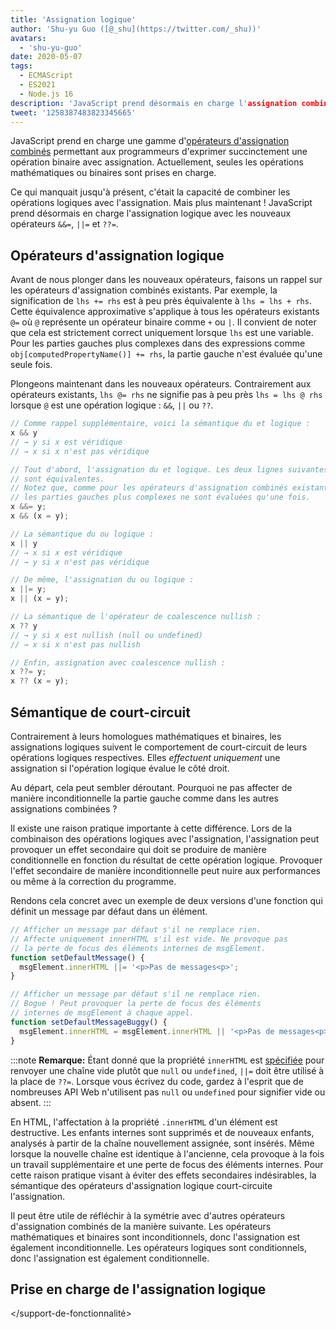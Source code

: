 ```yaml
---
title: 'Assignation logique'
author: 'Shu-yu Guo ([@_shu](https://twitter.com/_shu))'
avatars:
  - 'shu-yu-guo'
date: 2020-05-07
tags:
  - ECMAScript
  - ES2021
  - Node.js 16
description: 'JavaScript prend désormais en charge l'assignation combinée avec des opérations logiques.'
tweet: '1258387483823345665'
---
```

JavaScript prend en charge une gamme d'[opérateurs d'assignation combinés](https://developer.mozilla.org/en-US/docs/Web/JavaScript/Reference/Operators/Assignment_Operators) permettant aux programmeurs d'exprimer succinctement une opération binaire avec assignation. Actuellement, seules les opérations mathématiques ou binaires sont prises en charge.

<!--truncate-->
Ce qui manquait jusqu'à présent, c'était la capacité de combiner les opérations logiques avec l'assignation. Mais plus maintenant ! JavaScript prend désormais en charge l'assignation logique avec les nouveaux opérateurs `&&=`, `||=` et `??=`.

## Opérateurs d'assignation logique

Avant de nous plonger dans les nouveaux opérateurs, faisons un rappel sur les opérateurs d'assignation combinés existants. Par exemple, la signification de `lhs += rhs` est à peu près équivalente à `lhs = lhs + rhs`. Cette équivalence approximative s'applique à tous les opérateurs existants `@=` où `@` représente un opérateur binaire comme `+` ou `|`. Il convient de noter que cela est strictement correct uniquement lorsque `lhs` est une variable. Pour les parties gauches plus complexes dans des expressions comme `obj[computedPropertyName()] += rhs`, la partie gauche n'est évaluée qu'une seule fois.

Plongeons maintenant dans les nouveaux opérateurs. Contrairement aux opérateurs existants, `lhs @= rhs` ne signifie pas à peu près `lhs = lhs @ rhs` lorsque `@` est une opération logique : `&&`, `||` ou `??`.

```js
// Comme rappel supplémentaire, voici la sémantique du et logique :
x && y
// → y si x est véridique
// → x si x n'est pas véridique

// Tout d'abord, l'assignation du et logique. Les deux lignes suivantes
// sont équivalentes.
// Notez que, comme pour les opérateurs d'assignation combinés existants,
// les parties gauches plus complexes ne sont évaluées qu'une fois.
x &&= y;
x && (x = y);

// La sémantique du ou logique :
x || y
// → x si x est véridique
// → y si x n'est pas véridique

// De même, l'assignation du ou logique :
x ||= y;
x || (x = y);

// La sémantique de l'opérateur de coalescence nullish :
x ?? y
// → y si x est nullish (null ou undefined)
// → x si x n'est pas nullish

// Enfin, assignation avec coalescence nullish :
x ??= y;
x ?? (x = y);
```

## Sémantique de court-circuit

Contrairement à leurs homologues mathématiques et binaires, les assignations logiques suivent le comportement de court-circuit de leurs opérations logiques respectives. Elles _effectuent uniquement_ une assignation si l'opération logique évalue le côté droit.

Au départ, cela peut sembler déroutant. Pourquoi ne pas affecter de manière inconditionnelle la partie gauche comme dans les autres assignations combinées ?

Il existe une raison pratique importante à cette différence. Lors de la combinaison des opérations logiques avec l'assignation, l'assignation peut provoquer un effet secondaire qui doit se produire de manière conditionnelle en fonction du résultat de cette opération logique. Provoquer l'effet secondaire de manière inconditionnelle peut nuire aux performances ou même à la correction du programme.

Rendons cela concret avec un exemple de deux versions d'une fonction qui définit un message par défaut dans un élément.

```js
// Afficher un message par défaut s'il ne remplace rien.
// Affecte uniquement innerHTML s'il est vide. Ne provoque pas
// la perte de focus des éléments internes de msgElement.
function setDefaultMessage() {
  msgElement.innerHTML ||= '<p>Pas de messages<p>';
}

// Afficher un message par défaut s'il ne remplace rien.
// Bogue ! Peut provoquer la perte de focus des éléments
// internes de msgElement à chaque appel.
function setDefaultMessageBuggy() {
  msgElement.innerHTML = msgElement.innerHTML || '<p>Pas de messages<p>';
}
```

:::note
**Remarque:** Étant donné que la propriété `innerHTML` est [spécifiée](https://w3c.github.io/DOM-Parsing/#dom-innerhtml-innerhtml) pour renvoyer une chaîne vide plutôt que `null` ou `undefined`, `||=` doit être utilisé à la place de `??=`. Lorsque vous écrivez du code, gardez à l'esprit que de nombreuses API Web n'utilisent pas `null` ou `undefined` pour signifier vide ou absent.
:::

En HTML, l'affectation à la propriété `.innerHTML` d'un élément est destructive. Les enfants internes sont supprimés et de nouveaux enfants, analysés à partir de la chaîne nouvellement assignée, sont insérés. Même lorsque la nouvelle chaîne est identique à l'ancienne, cela provoque à la fois un travail supplémentaire et une perte de focus des éléments internes. Pour cette raison pratique visant à éviter des effets secondaires indésirables, la sémantique des opérateurs d'assignation logique court-circuite l'assignation.

Il peut être utile de réfléchir à la symétrie avec d'autres opérateurs d'assignation combinés de la manière suivante. Les opérateurs mathématiques et binaires sont inconditionnels, donc l'assignation est également inconditionnelle. Les opérateurs logiques sont conditionnels, donc l'assignation est également conditionnelle.

## Prise en charge de l'assignation logique

<feature-support chrome="85"
                 firefox="79 https://bugzilla.mozilla.org/show_bug.cgi?id=1629106"
                 safari="14 https://developer.apple.com/documentation/safari-release-notes/safari-14-beta-release-notes#Nouvelles-fonctionnalités:~:text=Ajouté%20support%20de%20l'opérateur%20d'affectation%20logique."
                 nodejs="16"
                 babel="oui https://babeljs.io/docs/en/babel-plugin-proposal-logical-assignment-operators"></support-de-fonctionnalité>

